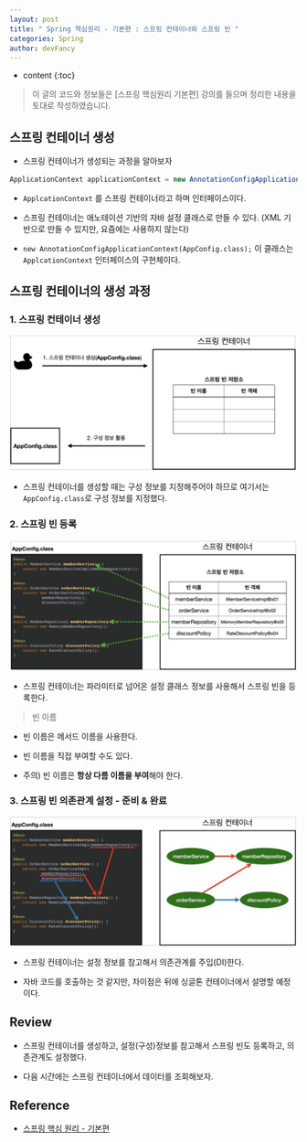 ```yaml
---
layout: post
title: " Spring 핵심원리 - 기본편 : 스프링 컨테이너와 스프링 빈 "
categories: Spring
author: devFancy
---
```

* content
{:toc}

> 이 글의 코드와 정보들은 [스프링 핵심원리 기본편] 강의를 들으며 정리한 내용을 토대로 작성하였습니다.

## 스프링 컨테이너 생성

* 스프링 컨테이너가 생성되는 과정을 알아보자

``` java
ApplicationContext applicationContext = new AnnotationConfigApplicationContext(AppConfig.class);
```

* `ApplcationContext` 를 스프링 컨테이너라고 하며 인터페이스이다.

* 스프링 컨테이너는 애노테이션 기반의 자바 설정 클래스로 만들 수 있다. (XML 기반으로 만들 수 있지만, 요즘에는 사용하지 않는다)

* `new AnnotationConfigApplicationContext(AppConfig.class);` 이 클래스는 `ApplcationContext` 인터페이스의 구현체이다.


## 스프링 컨테이너의 생성 과정

### 1. 스프링 컨테이너 생성

![](/assets/img/spring/Spring-Core-Principle-4-1.png)

* 스프링 컨테이너를 생성할 때는 구성 정보를 지정해주어야 하므로 여기서는 `AppConfig.class`로 구성 정보를 지정했다.

### 2. 스프링 빈 등록

![](/assets/img/spring/Spring-Core-Principle-4-2.png)

* 스프링 컨테이너는 파라미터로 넘어온 설정 클래스 정보를 사용해서 스프링 빈을 등록한다.

> 빈 이름

* 빈 이름은 메서드 이름을 사용한다.

* 빈 이름을 직접 부여할 수도 있다.

* 주의) 빈 이름은 **항상 다름 이름을 부여**해야 한다.

### 3. 스프링 빈 의존관계 설정 - 준비 & 완료

![](/assets/img/spring/Spring-Core-Principle-4-3.png)

* 스프링 컨테이너는 설정 정보를 참고해서 의존관계를 주입(DI)한다.

* 자바 코드를 호출하는 것 같지만, 차이점은 뒤에 싱글톤 컨테이너에서 설명할 예정이다.

## Review

* 스프링 컨테이너를 생성하고, 설정(구성)정보를 참고해서 스프링 빈도 등록하고, 의존관계도 설정했다.

* 다음 시간에는 스프링 컨테이너에서 데이터를 조회해보자.

## Reference

* [스프링 핵심 원리 - 기본편](https://www.inflearn.com/course/%EC%8A%A4%ED%94%84%EB%A7%81-%ED%95%B5%EC%8B%AC-%EC%9B%90%EB%A6%AC-%EA%B8%B0%EB%B3%B8%ED%8E%B8/dashboard)

